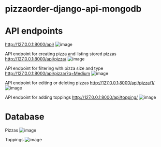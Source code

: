 # pizzaorder-django-api-mongodb
# API endpoints
http://127.0.0.1:8000/api/
![image](https://user-images.githubusercontent.com/59868534/117244283-6469ae00-ae56-11eb-8fa2-09e4858df2c3.png)

API endpoint for creating pizza and listing stored pizzas
http://127.0.0.1:8000/api/pizza/
![image](https://user-images.githubusercontent.com/59868534/117244587-ef4aa880-ae56-11eb-952d-59cd96f82190.png)

API endpoint for filtering with pizza size and type
http://127.0.0.1:8000/api/pizza/?q=Medium
![image](https://user-images.githubusercontent.com/59868534/117244814-5cf6d480-ae57-11eb-83ec-c179c7423c33.png)

API endpoint for editing or deleting pizzas
http://127.0.0.1:8000/api/pizza/1/
![image](https://user-images.githubusercontent.com/59868534/117245026-ba8b2100-ae57-11eb-9d84-43daf21144d3.png)

API endpoint for adding toppings
http://127.0.0.1:8000/api/topping/
![image](https://user-images.githubusercontent.com/59868534/117245119-ed351980-ae57-11eb-8ec9-f9f20cef982d.png)

# Database

Pizzas
![image](https://user-images.githubusercontent.com/59868534/117246536-71889c00-ae5a-11eb-87c4-058889b4b4ca.png)

Toppings
![image](https://user-images.githubusercontent.com/59868534/117246627-9aa92c80-ae5a-11eb-9231-5e4464c81562.png)
